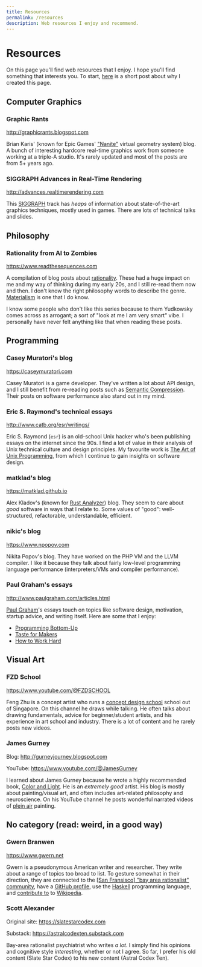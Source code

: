 ```yaml
---
title: Resources
permalink: /resources
description: Web resources I enjoy and recommend.
---
```


<h1 class="centered">Resources</h1>

On this page you'll find web resources that I enjoy. I hope you'll find something that interests
you. To start, [here](/web-resources-i-enjoy) is a short post about why I created this page.

## Computer Graphics

### Graphic Rants

<http://graphicrants.blogspot.com>

Brian Karis' (known for Epic Games' ["Nanite"](https://docs.unrealengine.com/5.0/en-US/nanite-virtualized-geometry-in-unreal-engine/) virtual geometry system) blog. A bunch of interesting
hardcore real-time graphics work from someone working at a triple-A studio. It's rarely updated
and most of the posts are from 5+ years ago.

### SIGGRAPH Advances in Real-Time Rendering

<http://advances.realtimerendering.com>

This [SIGGRAPH](https://www.siggraph.org/) track has *heaps* of information about state-of-the-art
graphics techniques, mostly used in games. There are lots of technical talks and slides.

## Philosophy

### Rationality from AI to Zombies

<https://www.readthesequences.com>

A compilation of blog posts about [rationality](https://en.wikipedia.org/wiki/Rationality). These
had a huge impact on me and my way of thinking during my early 20s, and I still re-read them now and
then. I don't know the right philosophy words to describe the genre.
[Materialism](https://en.wikipedia.org/wiki/Materialism) is one that I do know.

I know some people who don't like this series because to them Yudkowsky comes across as arrogant; a sort
of "look at me I am very smart" vibe. I personally have never felt anything like that when reading
these posts.

## Programming

### Casey Muratori's blog

<https://caseymuratori.com>

Casey Muratori is a game developer. They've written a lot about API design, and
I still benefit from re-reading posts such as [Semantic Compression](https://caseymuratori.com/blog_0015).
Their posts on software performance also stand out in my mind.

### Eric S. Raymond's technical essays

<http://www.catb.org/esr/writings/>

Eric S. Raymond (`esr`) is an old-school Unix hacker who's been publishing essays on the internet since the
90s. I find a lot of value in their analysis of Unix technical culture and design principles. My
favourite work is [The Art of Unix Programming](http://www.catb.org/esr/writings/taoup/), from which
I continue to gain insights on software design.

### matklad's blog

<https://matklad.github.io>

Alex Kladov's (known for [Rust Analyzer](https://rust-analyzer.github.io/)) blog. They seem to
care about *good* software in ways that I relate to. Some values of "good": well-structured,
refactorable, understandable, efficient.

### nikic's blog
  
<https://www.npopov.com>

Nikita Popov's blog. They have worked on the
PHP VM and the LLVM compiler. I like it because they talk about fairly low-level programming
language performance (interpreters/VMs and compiler performance).

### Paul Graham's essays

<http://www.paulgraham.com/articles.html>

[Paul Graham](https://en.wikipedia.org/wiki/Paul_Graham_(programmer))'s essays touch on topics like software
design, motivation, startup advice, and writing itself. Here are some that I enjoy:

* [Programming Bottom-Up](http://www.paulgraham.com/progbot.html)
* [Taste for Makers](http://www.paulgraham.com/taste.html)
* [How to Work Hard](http://www.paulgraham.com/hwh.html)

## Visual Art

### FZD School
  
<https://www.youtube.com/@FZDSCHOOL>

Feng Zhu is a concept artist who runs a [concept design school](https://fzdschool.com/) school out
of Singapore. On this channel he draws while talking. He often talks about drawing fundamentals,
advice for beginner/student artists, and his experience in art school and industry. There is a lot of
content and he rarely posts new videos.

### James Gurney

Blog: <http://gurneyjourney.blogspot.com>

YouTube: <https://www.youtube.com/@JamesGurney>

I learned about James Gurney because he wrote a highly recommended book, [Color and
Light](https://jamesgurney.com/products/color-and-light-a-guide-for-the-realist-painter-signed-by-james-gurney).
He is an *extremely good* artist. His blog is mostly about painting/visual art, and often includes art-related philosophy and neuroscience.
On his YouTube channel he posts wonderful narrated videos of [plein
air](https://en.wikipedia.org/wiki/En_plein_air) painting.

## No category (read: weird, in a good way)

### Gwern Branwen

<https://www.gwern.net>

Gwern is a pseudonymous American writer and researcher. They write about a range of topics too
broad to list. To gesture somewhat in their direction, they are connected to the [[San Fransisco]
"bay area rationalist" community](https://www.bayrationality.com/), have a [GitHub
profile](https://github.com/gwern), use the [Haskell](https://haskell.org) programming language,
and [contribute to](https://www.gwern.net/Links#wikis) to [Wikipedia](https://wikipedia.org).

### Scott Alexander

Original site: <https://slatestarcodex.com>

Substack: <https://astralcodexten.substack.com>

Bay-area rationalist psychiatrist who writes *a lot*. I simply find his opinions and cognitive
style *interesting*,
whether or not I agree. So
far, I prefer his old content (Slate Star Codex) to his new content (Astral Codex Ten).